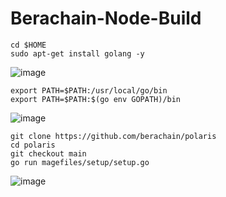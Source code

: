 # Berachain-Node-Build

```
cd $HOME
sudo apt-get install golang -y
```
![image](https://github.com/tujj99/Berachain-Node-Build/assets/53027340/cada2033-ebc7-45a1-9d15-1737d193a7fa)

```
export PATH=$PATH:/usr/local/go/bin
export PATH=$PATH:$(go env GOPATH)/bin
```
![image](https://github.com/tujj99/Berachain-Node-Build/assets/53027340/e4915bd4-027d-4278-874f-b20f47e6ca97)

```
git clone https://github.com/berachain/polaris
cd polaris
git checkout main
go run magefiles/setup/setup.go
```
![image](https://github.com/tujj99/Berachain-Node-Build/assets/53027340/0dec774a-09a4-43fa-8126-d8d179d207be)

